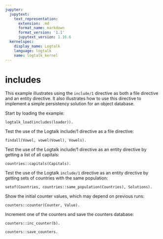 ```yaml
---
jupyter:
  jupytext:
    text_representation:
      extension: .md
      format_name: markdown
      format_version: '1.1'
      jupytext_version: 1.16.6
  kernelspec:
    display_name: Logtalk
    language: logtalk
    name: logtalk_kernel
---
```


<!--
________________________________________________________________________

This file is part of Logtalk <https://logtalk.org/>  
SPDX-FileCopyrightText: 1998-2025 Paulo Moura <pmoura@logtalk.org>  
SPDX-License-Identifier: Apache-2.0

Licensed under the Apache License, Version 2.0 (the "License");
you may not use this file except in compliance with the License.
You may obtain a copy of the License at

    http://www.apache.org/licenses/LICENSE-2.0

Unless required by applicable law or agreed to in writing, software
distributed under the License is distributed on an "AS IS" BASIS,
WITHOUT WARRANTIES OR CONDITIONS OF ANY KIND, either express or implied.
See the License for the specific language governing permissions and
limitations under the License.
________________________________________________________________________
-->

# includes

This example illustrates using the `include/1` directive as both a file
directive and an entity directive. It also illustrates how to use this
directive to implement a simple persistency solution for an object
database.

Start by loading the example:

```logtalk
logtalk_load(includes(loader)).
```

Test the use of the Logtalk include/1 directive as a file directive:

```logtalk
findall(Vowel, vowel(Vowel), Vowels).
```

<!--
Vowels = [a,e,i,o,u].
-->

Test the use of the Logtalk include/1 directive as an entity directive
by getting a list of all capitals:

```logtalk
countries::capitals(Capitals).
```

<!--
Capitals = [berlim, lisbon, madrid, paris, varsovia].
-->

Test the use of the Logtalk `include/1` directive as an entity directive
by getting sets of countries with the same population:

```logtalk
setof(Countries, countries::same_population(Countries), Solutions).
```

<!--
Solutions = [[france, poland], [germany, spain], [portugal]].
-->

Show the initial counter values, which may depend on previous runs:

```logtalk
counters::counter(Counter, Value).
```

<!--
Counter = a,
Value = ... ;
Counter = b,
Value = ... ;
Counter = c,
Value = ... ;
false.
-->

Increment one of the counters and save the counters database:

```logtalk
counters::inc_counter(b).
```

<!--
true.
-->

```logtalk
counters::save_counters.
```

<!--
true.
-->
